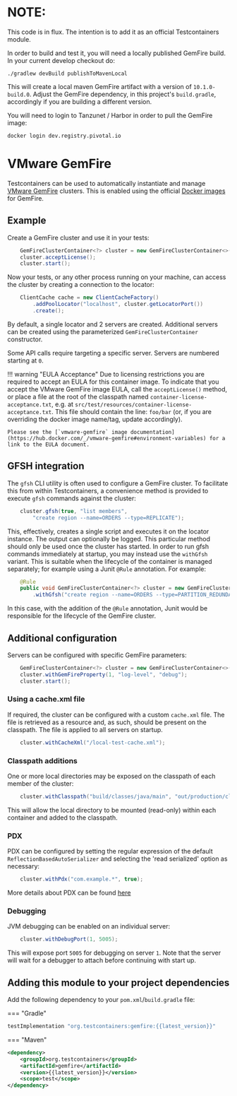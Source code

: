 # NOTE:

This code is in flux. The intention is to add it as an official Testcontainers module.

In order to build and test it, you will need a locally published GemFire build. In your current
develop checkout do:

```shell
./gradlew devBuild publishToMavenLocal
```
This will create a local maven GemFire artifact with a version of `10.1.0-build.0`. Adjust the
GemFire dependency, in this project's `build.gradle`, accordingly if you are building a different
version.

You will need to login to Tanzunet / Harbor in order to pull the GemFire image:

```shell
docker login dev.registry.pivotal.io
```

# VMware GemFire

Testcontainers can be used to automatically instantiate and manage [VMware GemFire](https://docs.vmware.com/en/VMware-GemFire/index.html)
clusters. This is enabled using the official [Docker images](https://hub.docker.com/v/vmware-gemfire) for GemFire.

## Example

Create a GemFire cluster and use it in your tests:

```java
    GemFireClusterContainer<?> cluster = new GemFireClusterContainer<>();
    cluster.acceptLicense();
    cluster.start();
```

Now your tests, or any other process running on your machine, can access the cluster by creating
a connection to the locator:

```java
    ClientCache cache = new ClientCacheFactory()
        .addPoolLocator("localhost", cluster.getLocatorPort())
        .create();
```

By default, a single locator and 2 servers are created. Additional servers can be created using the
parameterized `GemFireClusterContainer` constructor.

Some API calls require targeting a specific server. Servers are numbered starting at `0`.

!!! warning "EULA Acceptance"
    Due to licensing restrictions you are required to accept an EULA for this container image.
    To indicate that you accept the VMware GemFire image EULA, call the `acceptLicense()` method,
    or place a file at the root of the classpath named `container-license-acceptance.txt`,
    e.g. at `src/test/resources/container-license-acceptance.txt`. This file should contain the
    line: `foo/bar` (or, if you are overriding the docker image name/tag, update accordingly).

    Please see the [`vmware-gemfire` image documentation](https://hub.docker.com/_/vmware-gemfire#environment-variables) for a link to the EULA document.

## GFSH integration

The `gfsh` CLI utility is often used to configure a GemFire cluster. To facilitate this from within 
Testcontainers, a convenience method is provided to execute `gfsh` commands against the
cluster:

```java
    cluster.gfsh(true, "list members",
        "create region --name=ORDERS --type=REPLICATE");
```

This, effectively, creates a single script and executes it on the locator instance. The output can
optionally be logged. This particular method should only be used once the cluster has started.
In order to run gfsh commands immediately at startup, you may instead use the `withGfsh` variant.
This is suitable when the lifecycle of the container is managed separately; for example using a
Junit `@Rule` annotation. For example:

```java
    @Rule
    public void GemFireClusterContainer<?> cluster = new GemFireClusterContainer<>()
        .withGfsh("create region --name=ORDERS --type=PARTITION_REDUNDANT");
```
In this case, with the addition of the `@Rule` annotation, Junit would be responsible for the
lifecycle of the GemFire cluster.

## Additional configuration

Servers can be configured with specific GemFire parameters:

```java
    GemFireClusterContainer<?> cluster = new GemFireClusterContainer<>().acceptLicense();
    cluster.withGemFireProperty(1, "log-level", "debug");
    cluster.start();
```

### Using a cache.xml file

If required, the cluster can be configured with a custom `cache.xml` file. The file is retrieved
as a resource and, as such, should be present on the classpath. The file is applied to
all servers on startup.

```java
    cluster.withCacheXml("/local-test-cache.xml");
```

### Classpath additions

One or more local directories may be exposed on the classpath of each member of the cluster:

```java
    cluster.withClasspath("build/classes/java/main", "out/production/classes");
```

This will allow the local directory to be mounted (read-only) within each container and added to
the classpath.

### PDX

PDX can be configured by setting the regular expression of the default `ReflectionBasedAutoSerializer`
and selecting the 'read serialized' option as necessary:

```java
    cluster.withPdx("com.example.*", true);
```

More details about PDX can be found [here](https://docs.vmware.com/en/VMware-GemFire/10.0/gf/developing-data_serialization-gemfire_pdx_serialization.html)

### Debugging

JVM debugging can be enabled on an individual server:

```java
    cluster.withDebugPort(1, 5005);
```

This will expose port `5005` for debugging on server `1`. Note that the server will wait for a
debugger to attach before continuing with start up.

## Adding this module to your project dependencies

Add the following dependency to your `pom.xml`/`build.gradle` file:

=== "Gradle"
```groovy
testImplementation "org.testcontainers:gemfire:{{latest_version}}"
```
=== "Maven"
```xml
<dependency>
    <groupId>org.testcontainers</groupId>
    <artifactId>gemfire</artifactId>
    <version>{{latest_version}}</version>
    <scope>test</scope>
</dependency>
```
